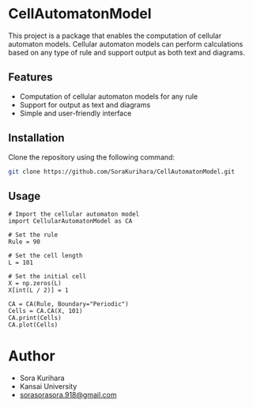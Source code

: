 # CellAutomatonModel

This project is a package that enables the computation of cellular automaton models. Cellular automaton models can perform calculations based on any type of rule and support output as both text and diagrams.

## Features

- Computation of cellular automaton models for any rule
- Support for output as text and diagrams
- Simple and user-friendly interface

## Installation

Clone the repository using the following command:

```bash
git clone https://github.com/SoraKurihara/CellAutomatonModel.git
```

## Usage
```
# Import the cellular automaton model
import CellularAutomatonModel as CA

# Set the rule
Rule = 90

# Set the cell length
L = 101

# Set the initial cell
X = np.zeros(L)
X[int(L / 2)] = 1

CA = CA(Rule, Boundary="Periodic")
Cells = CA.CA(X, 101)
CA.print(Cells)
CA.plot(Cells)
```

# Author

* Sora Kurihara
* Kansai University
* sorasorasora.918@gmail.com
